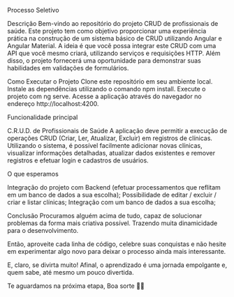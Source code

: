 Processo Seletivo

Descrição
Bem-vindo ao repositório do projeto CRUD de profissionais de saúde. Este projeto tem como objetivo proporcionar uma experiência prática na construção de um sistema básico de CRUD utilizando Angular e Angular Material. A ideia é que você possa integrar este CRUD com uma API que você mesmo criará, utilizando serviços e requisições HTTP. Além disso, o projeto fornecerá uma oportunidade para demonstrar suas habilidades em validações de formulários.

Como Executar o Projeto
Clone este repositório em seu ambiente local.
Instale as dependências utilizando o comando npm install. Execute o projeto com ng serve. Acesse a aplicação através do navegador no endereço http://localhost:4200.

Funcionalidade principal

C.R.U.D. de Profissionais de Saúde
A aplicação deve permitir a execução de operações CRUD (Criar, Ler, Atualizar, Excluir) em registros de clínicas.
Utilizando o sistema, é possível facilmente adicionar novas clínicas, visualizar informações detalhadas, atualizar dados existentes e remover registros e efetuar login e cadastros de usuários.

O que esperamos

Integração do projeto com Backend (efetuar processamentos que reflitam em um banco de dados a sua escolha);
Possibilidade de editar / excluir / criar e listar clínicas;
Integração com um banco de dados a sua escolha;

Conclusão
Procuramos alguém acima de tudo, capaz de solucionar problemas da forma mais criativa possível. Trazendo muita dinamicidade para o desenvolvimento.

Então, aproveite cada linha de código, celebre suas conquistas e não hesite em experimentar algo novo para deixar o processo ainda mais interessante.

E, claro, se divirta muito! Afinal, o aprendizado é uma jornada empolgante e, quem sabe, até mesmo um pouco divertida.

Te aguardamos na próxima etapa, Boa sorte 🚀😊
